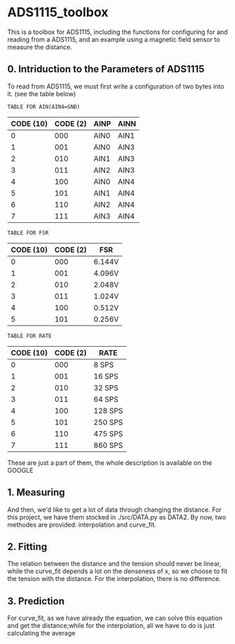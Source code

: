 # ADS1115_toolbox
  This is a toolbox for ADS1115, including the functions for configuring for and reading from a ADS1115, and an example using a magnetic field sensor to measure the distance.

## 0. Intriduction to the Parameters of ADS1115
  To read from ADS1115, we must first write a configuration of two bytes into it. (see the table below)  
  
    TABLE FOR AIN(AIN4=GND)
| CODE (10) |  CODE (2) | AINP | AINN |  
|--|--|--|--|  
|     0     |    000    | AIN0 | AIN1 |  
|     1     |    001    | AIN0 | AIN3 |  
|     2     |    010    | AIN1 | AIN3 |  
|     3     |    011    | AIN2 | AIN3 |  
|     4     |    100    | AIN0 | AIN4 |  
|     5     |    101    | AIN1 | AIN4 |  
|     6     |    110    | AIN2 | AIN4 |  
|     7     |    111    | AIN3 | AIN4 |  

    TABLE FOR FSR  

| CODE (10) |  CODE (2) |     FSR     |  
|--|--|--|  
|     0     |    000    |   6.144V    |  
|     1     |    001    |   4.096V    |  
|     2     |    010    |   2.048V    |  
|     3     |    011    |   1.024V    |  
|     4     |    100    |   0.512V    |  
|     5     |    101    |   0.256V    |  

    TABLE FOR RATE 

| CODE (10) |  CODE (2) |    RATE     |  
|--|--|--|  
|     0     |    000    |    8 SPS    |  
|     1     |    001    |   16 SPS    |  
|     2     |    010    |   32 SPS    |  
|     3     |    011    |   64 SPS    |  
|     4     |    100    |  128 SPS    |  
|     5     |    101    |  250 SPS    |  
|     6     |    110    |  475 SPS    |  
|     7     |    111    |  860 SPS    |  


  These are just a part of them, the whole description is available on the GOOGLE
  

## 1. Measuring
  And then, we'd like to get a lot of data through changing the distance. For this project, we have them stocked in ./src/DATA.py as DATA2. By now, two methodes are provided: interpolation and curve_fit.

## 2. Fitting
  The relation between the distance and the tension should never be linear, while the curve_fit depends a lot on the denseness of x, so we choose to fit the tension with the distance. For the interpolation, there is no difference.

## 3. Prediction
  For curve_fit, as we have already the equation, we can solve this equation and get the distance;while for the interpolation, all we have to do is just calculating the average

